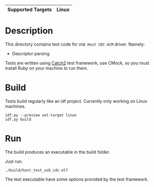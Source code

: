 | Supported Targets | Linux |
| ----------------- | ----- |

# Description

This directory contains test code for `USB Host CDC-ACM` driver. Namely:
* Descriptor parsing

Tests are written using [Catch2](https://github.com/catchorg/Catch2) test framework, use CMock, so you must install Ruby on your machine to run them.

# Build

Tests build regularly like an idf project. Currently only working on Linux machines. 

```
idf.py --preview set-target linux
idf.py build
```

# Run

The build produces an executable in the build folder. 

Just run:

```
./build/host_test_usb_cdc.elf
```

The test executable have some options provided by the test framework. 
